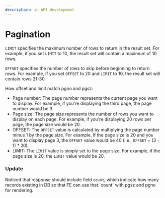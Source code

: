 ```yaml
---
description: in API development
---
```


# Pagination

`LIMIT` specifies the maximum number of rows to return in the result set. For example, if you set `LIMIT` to 10, the result set will contain a maximum of 10 rows.

`OFFSET` specifies the number of rows to skip before beginning to return rows. For example, if you set `OFFSET` to 20 and `LIMIT` to 10, the result set will contain rows 21-30.

How offset and limit match pgno and pgsz:

* Page number: The page number represents the current page you want to display. For example, if you're displaying the third page, the page number would be 3.
* Page size: The page size represents the number of rows you want to display on each page. For example, if you're displaying 20 rows per page, the page size would be 20.
* OFFSET: The `OFFSET` value is calculated by multiplying the page number minus 1 by the page size. For example, if the page size is 20 and you want to display page 3, the `OFFSET` value would be 40 (i.e., `OFFSET` = (3 - 1) \* 20).
* LIMIT: The `LIMIT` value is simply set to the page size. For example, if the page size is 20, the `LIMIT` value would be 20.

### Update

Noticed that response should include field `count`, which indicate how many records existing in DB so that FE can use that \`count\` with pgsz and pgno for rendering.
